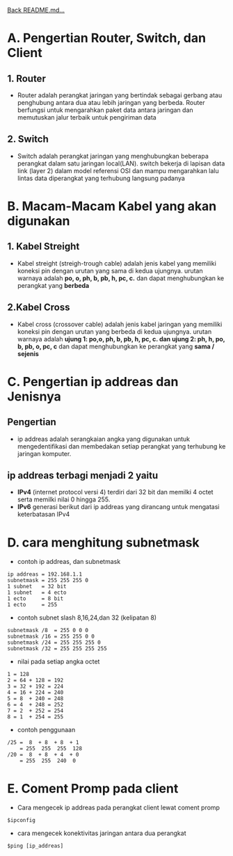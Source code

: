 <a href="../../README.md#back">Back README.md...</a>

# **A. Pengertian Router, Switch, dan Client**
## 1. Router
- Router adalah perangkat jaringan yang bertindak sebagai gerbang atau penghubung antara dua atau lebih jaringan yang berbeda. Router berfungsi untuk mengarahkan paket data antara jaringan dan memutuskan jalur terbaik untuk pengiriman data

## 2. Switch
- Switch adalah perangkat jaringan yang menghubungkan beberapa perangkat dalam satu jaringan local(LAN). switch bekerja di lapisan data link (layer 2) dalam model referensi OSI dan mampu mengarahkan lalu lintas data diperangkat yang terhubung langsung padanya

# **B. Macam-Macam Kabel yang akan digunakan**
## 1. Kabel Streight
- Kabel streight (streigh-trough cable) adalah jenis kabel yang memiliki koneksi pin dengan urutan yang sama di kedua ujungnya. urutan warnaya adalah <b>po, o, ph, b, pb, h, pc, c.</b> dan dapat menghubungkan ke perangkat yang <b>berbeda</b>

## 2.Kabel Cross
- Kabel cross (crossover cable) adalah jenis kabel jaringan yang memiliki koneksi pin dengan urutan yang berbeda di kedua ujungnya. urutan warnaya adalah <b>ujung 1: po,o, ph, b, pb, h, pc, c. dan ujung 2: ph, h, po, b, pb, o, pc, c</b> dan dapat menghubungkan ke perangkat yang <b>sama / sejenis</b>

# **C. Pengertian ip addreas dan Jenisnya**
## Pengertian
- ip addreas adalah serangkaian angka yang digunakan untuk mengedentifikasi dan membedakan setiap perangkat yang terhubung ke jaringan komputer.

## ip addreas terbagi menjadi 2 yaitu 
- <b>IPv4</b> (internet protocol versi 4) terdiri dari 32 bit dan memilki 4 octet serta memilki nilai 0 hingga 255.
- <b>IPv6</b> generasi berikut dari ip addreas yang dirancang untuk mengatasi keterbatasan IPv4

# **D. cara menghitung subnetmask**
- contoh ip addreas, dan subnetmask
```
ip addreas = 192.168.1.1
subnetmask = 255 255 255 0
1 subnet   = 32 bit
1 subnet   = 4 ecto
1 ecto     = 8 bit
1 ecto     = 255
```

- contoh subnet slash 8,16,24,dan 32 (kelipatan 8)
```
subnetmask /8  = 255 0 0 0
subnetmask /16 = 255 255 0 0
subnetmask /24 = 255 255 255 0
subnetmask /32 = 255 255 255 255
```

- nilai pada setiap angka octet
```
1 = 128
2 = 64 + 128 = 192
3 = 32 + 192 = 224
4 = 16 + 224 = 240
5 = 8  + 240 = 248
6 = 4  + 248 = 252
7 = 2  + 252 = 254
8 = 1  + 254 = 255
```

- contoh penggunaan
```
/25 =  8  + 8  + 8  + 1
    = 255  255  255  128
/20 =  8  + 8  + 4  + 0
    = 255  255  240  0
```

# **E. Coment Promp pada client**
- Cara mengecek ip addreas pada perangkat client lewat coment promp
```
$ipconfig
```
- cara mengecek konektivitas jaringan antara dua perangkat
```
$ping [ip_addreas]
```